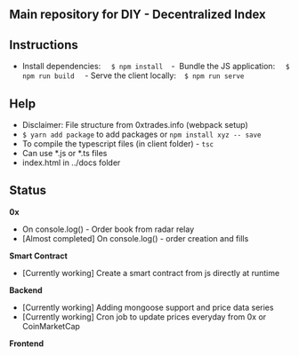 ## **Main repository for DIY - Decentralized Index** ##

## Instructions 
- Install dependencies:   ``` $ npm install ```
 -  Bundle the JS application:   ``` $ npm run build ``` 
  - Serve the client locally:  ``` $ npm run serve``` 

## Help

- Disclaimer: File structure from 0xtrades.info (webpack setup)
- ``` $ yarn add package ``` to add packages or ``` npm install xyz -- save ```
- To compile the typescript files (in client folder) - ``` tsc ```
- Can use *.js or *.ts files
- index.html in ../docs folder

## Status
**0x**
- On console.log() - Order book from radar relay
- [Almost completed] On console.log() - order creation and fills

**Smart Contract**
- [Currently working] Create a smart contract from js directly at runtime

**Backend**
- [Currently working] Adding mongoose support and price data series
- [Currently working] Cron job to update prices everyday from 0x or CoinMarketCap

**Frontend**
